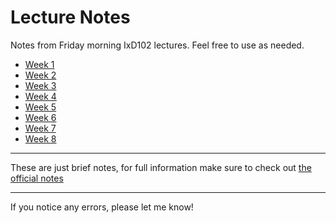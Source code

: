 # Lecture Notes

Notes from Friday morning IxD102 lectures. Feel free to use as needed. 

- [Week 1](https://github.com/garwin00/LectureNotes/blob/master/ixd102-wk1-lecturenotes.md)
- [Week 2](https://github.com/garwin00/LectureNotes/blob/master/ixd102-wk2-lecturenotes.md)
- [Week 3](https://github.com/garwin00/LectureNotes/blob/master/ixd102-wk3-lecturenotes.md)
- [Week 4](https://github.com/garwin00/LectureNotes/blob/master/ixd102-wk4-lecturenotes.md)
- [Week 5](https://github.com/garwin00/LectureNotes/blob/master/ixd102-wk5-lecturenotes.md)
- [Week 6](https://github.com/garwin00/LectureNotes/blob/master/ixd102-wk6-lecturenotes.md)
- [Week 7](https://github.com/garwin00/LectureNotes/blob/master/ixd102-wk7-lecturenotes.md)
- [Week 8](https://github.com/garwin00/LectureNotes/blob/master/ixd102-wk8-lecturenotes.md)

* * * 

These are just brief notes, for full information make sure to check out [the official notes](https://github.com/ixdbelfast/ixdbelfast.github.io/blob/0905239cc4ed4b2ea2f6ead2431e7cab8d3ad130/modules/IXD102/IXD102.md)

* * * 

If you notice any errors, please let me know!
